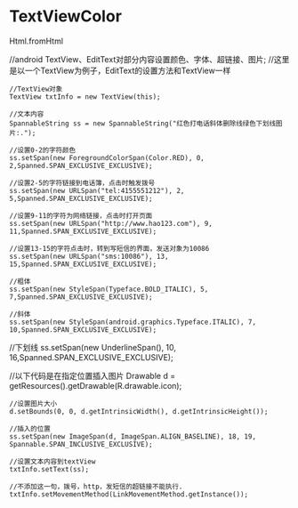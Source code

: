 # TextViewColor
Html.fromHtml


//android TextView、EditText对部分内容设置颜色、字体、超链接、图片; 
    //这里是以一个TextView为例子，EditText的设置方法和TextView一样

    //TextView对象
    TextView txtInfo = new TextView(this);

    //文本内容
    SpannableString ss = new SpannableString("红色打电话斜体删除线绿色下划线图片:.");

    //设置0-2的字符颜色
    ss.setSpan(new ForegroundColorSpan(Color.RED), 0, 2,Spanned.SPAN_EXCLUSIVE_EXCLUSIVE);

    //设置2-5的字符链接到电话簿，点击时触发拨号
    ss.setSpan(new URLSpan("tel:4155551212"), 2, 5,Spanned.SPAN_EXCLUSIVE_EXCLUSIVE);
    
    //设置9-11的字符为网络链接，点击时打开页面
    ss.setSpan(new URLSpan("http://www.hao123.com"), 9, 11,Spanned.SPAN_EXCLUSIVE_EXCLUSIVE);

    //设置13-15的字符点击时，转到写短信的界面，发送对象为10086
    ss.setSpan(new URLSpan("sms:10086"), 13, 15,Spanned.SPAN_EXCLUSIVE_EXCLUSIVE);

    //粗体
    ss.setSpan(new StyleSpan(Typeface.BOLD_ITALIC), 5, 7,Spanned.SPAN_EXCLUSIVE_EXCLUSIVE);

    //斜体
    ss.setSpan(new StyleSpan(android.graphics.Typeface.ITALIC), 7, 10,Spanned.SPAN_EXCLUSIVE_EXCLUSIVE);

  //下划线
    ss.setSpan(new UnderlineSpan(), 10, 16,Spanned.SPAN_EXCLUSIVE_EXCLUSIVE);

  //以下代码是在指定位置插入图片
    Drawable d = getResources().getDrawable(R.drawable.icon);

    //设置图片大小
    d.setBounds(0, 0, d.getIntrinsicWidth(), d.getIntrinsicHeight());

    //插入的位置
    ss.setSpan(new ImageSpan(d, ImageSpan.ALIGN_BASELINE), 18, 19, Spannable.SPAN_INCLUSIVE_EXCLUSIVE);

    //设置文本内容到textView
    txtInfo.setText(ss);

    //不添加这一句，拨号，http，发短信的超链接不能执行.
    txtInfo.setMovementMethod(LinkMovementMethod.getInstance());
